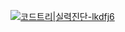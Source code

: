 [![코드트리|실력진단-lkdfj6](https://banner.codetree.ai/v1/banner/lkdfj6)](https://www.codetree.ai/profiles/lkdfj6)
